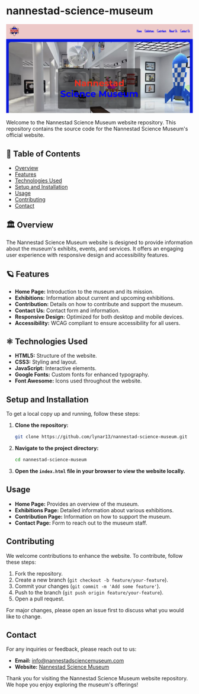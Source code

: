 # nannestad-science-museum

![image](https://github.com/lynar13/image-hosting/blob/main/nsm.png?raw=true)

Welcome to the Nannestad Science Museum website repository. This repository contains the source code for the Nannestad Science Museum's official website.

## 📃 Table of Contents 

- [Overview](#overview)
- [Features](#features)
- [Technologies Used](#technologies-used)
- [Setup and Installation](#setup-and-installation)
- [Usage](#usage)
- [Contributing](#contributing)
- [Contact](#contact)

## 🏛️ Overview 

The Nannestad Science Museum website is designed to provide information about the museum's exhibits, events, and services. It offers an engaging user experience with responsive design and accessibility features.

## 🪐 Features 

- **Home Page:** Introduction to the museum and its mission.
- **Exhibitions:** Information about current and upcoming exhibitions.
- **Contribution:** Details on how to contribute and support the museum.
- **Contact Us:** Contact form and information.
- **Responsive Design:** Optimized for both desktop and mobile devices.
- **Accessibility:** WCAG compliant to ensure accessibility for all users.

## ⚛️ Technologies Used 

- **HTML5:** Structure of the website.
- **CSS3:** Styling and layout.
- **JavaScript:** Interactive elements.
- **Google Fonts:** Custom fonts for enhanced typography.
- **Font Awesome:** Icons used throughout the website.

## Setup and Installation

To get a local copy up and running, follow these steps:

1. **Clone the repository:**

    ```bash
    git clone https://github.com/lynar13/nannestad-science-museum.git
    ```

2. **Navigate to the project directory:**

    ```bash
    cd nannestad-science-museum
    ```

3. **Open the `index.html` file in your browser to view the website locally.**

## Usage

- **Home Page:** Provides an overview of the museum.
- **Exhibitions Page:** Detailed information about various exhibitions.
- **Contribution Page:** Information on how to support the museum.
- **Contact Page:** Form to reach out to the museum staff.

## Contributing

We welcome contributions to enhance the website. To contribute, follow these steps:

1. Fork the repository.
2. Create a new branch (`git checkout -b feature/your-feature`).
3. Commit your changes (`git commit -m 'Add some feature'`).
4. Push to the branch (`git push origin feature/your-feature`).
5. Open a pull request.

For major changes, please open an issue first to discuss what you would like to change.

## Contact

For any inquiries or feedback, please reach out to us:

- **Email:** [info@nannestadsciencemuseum.com](mailto:info@nannestadsciencemuseum.com)
- **Website:** [Nannestad Science Museum](https://nannestadsciencemuseum.com)

Thank you for visiting the Nannestad Science Museum website repository. We hope you enjoy exploring the museum's offerings!
